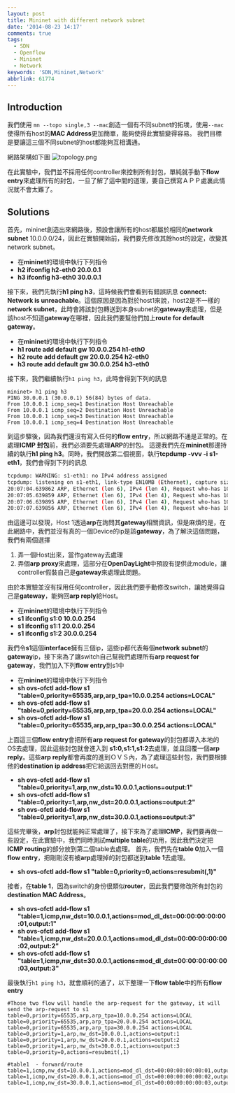 ```yaml
---
layout: post
title: Mininet with different network subnet
date: '2014-08-23 14:17'
comments: true
tags:
  - SDN
  - Openflow
  - Mininet
  - Network
keywords: 'SDN,Mininet,Network'
abbrlink: 61774
---
```

Introduction
------------
我們使用 `mn --topo single,3 --mac`創造一個有不同subnet的拓墣，使用`--mac`使得所有host的**MAC Address**更加簡單，能夠使得此實驗變得容易。
我們目標是要讓這三個不同subnet的host都能夠互相溝通。

<!--more-->
網路架構如下圖
![topology.png](http://user-image.logdown.io/user/415/blog/415/post/203260/DaB0okyvRsG7mvB0jt0j_topology.png)

在此實驗中，我們並不採用任何controller來控制所有封包，單純就手動下**flow entry**來處理所有的封包，一旦了解了這中間的道理，要自己撰寫ＡＰＰ處裏此情況就不會太難了。

Solutions
---------
首先，mininet創造出來網路後，預設會讓所有的host都屬於相同的**network subnet** 10.0.0.0/24，因此在實驗開始前，我們要先修改其餘host的設定，改變其network subnet。
-	在**mininet**的環境中執行下列指令
- **h2 ifconfig h2-eth0 20.0.0.1**
- **h3 ifconfig h3-eth0 30.0.0.1**

接下來，我們先執行**h1 ping h3**，這時候我們會看到有錯誤訊息 **connect: Network is unreachable**。這個原因是因為對於host1來說，host2是不一樣的**network subnet**，此時會將該封包轉送到本身subnet的**gateway**來處理，但是該host不知道**gateway**在哪裡，因此我們要幫他們加上**route for default gateway**。
-	在**mininet**的環境中執行下列指令
- **h1 route add default gw 10.0.0.254 h1-eth0**
- **h2 route add default gw 20.0.0.254 h2-eth0**
- **h3 route add default gw 30.0.0.254 h3-eth0**

接下來，我們繼續執行`h1 ping h3`，此時會得到下列的訊息

```
mininet> h1 ping h3
PING 30.0.0.1 (30.0.0.1) 56(84) bytes of data.
From 10.0.0.1 icmp_seq=1 Destination Host Unreachable
From 10.0.0.1 icmp_seq=2 Destination Host Unreachable
From 10.0.0.1 icmp_seq=3 Destination Host Unreachable
From 10.0.0.1 icmp_seq=4 Destination Host Unreachable
```
到這步驟後，因為我們還沒有寫入任何的**flow entry**，所以網路不通是正常的。在處理**ICMP 封包**前，我們必須要先處理**ARP**的封包。
這邊我們先在**mininet**那邊持續的執行**h1 ping h3**。同時，我們開啟第二個視窗，執行**tcpdump -vvv -i s1-eth1**，我們會得到下列的訊息
```sh
tcpdump: WARNING: s1-eth1: no IPv4 address assigned
tcpdump: listening on s1-eth1, link-type EN10MB (Ethernet), capture size 65535 bytes
20:07:04.639862 ARP, Ethernet (len 6), IPv4 (len 4), Request who-has 10.0.0.254 tell 10.0.0.1, length 28
20:07:05.639859 ARP, Ethernet (len 6), IPv4 (len 4), Request who-has 10.0.0.254 tell 10.0.0.1, length 28
20:07:06.639895 ARP, Ethernet (len 6), IPv4 (len 4), Request who-has 10.0.0.254 tell 10.0.0.1, length 28
20:07:07.639856 ARP, Ethernet (len 6), IPv4 (len 4), Request who-has 10.0.0.254 tell 10.0.0.1, length 28
```
由這邊可以發現，Host 1透過**arp**在詢問其**gateway**相關資訊，但是麻煩的是，在此網路中，我們並沒有真的一個Device的ip是該**gateway**，為了解決這個問題，我們有兩個選擇
1. 弄一個Host出來，當作gateway去處理
2. 弄個**arp proxy**來處理，這部分在**OpenDayLight**中預設有提供此module，讓controller假裝自己是**gateway**來處理此問題。

由於本實驗並沒有採用任何controller，因此我們要手動修改switch，讓她覺得自己是**gateway**，能夠回**arp reply**給Host。
-	在**mininet**的環境中執行下列指令
- **s1 ifconfig s1:0 10.0.0.254**
- **s1 ifconfig s1:1 20.0.0.254**
- **s1 ifconfig s1:2 30.0.0.254**

我們令**s1**這個**interface**擁有三個ip，這些ip都代表每個**network subnet**的**gateway**ip，接下來為了讓switch自己幫我們處理所有**arp request for gateway**，我們加入下列**flow entry**到s1中

-	在**mininet**的環境中執行下列指令
- **sh ovs-ofctl add-flow s1 "table=0,priority=65535,arp,arp_tpa=10.0.0.254 actions=LOCAL"**
- **sh ovs-ofctl add-flow s1 "table=0,priority=65535,arp,arp_tpa=20.0.0.254 actions=LOCAL"**
- **sh ovs-ofctl add-flow s1 "table=0,priority=65535,arp,arp_tpa=30.0.0.254 actions=LOCAL"**

上面這三個**flow entry**會把所有**arp request for gateway**的封包都導入本地的OS去處理，因此這些封包就會進入到
**s1:0,s1:1,s1:2**去處理，並且回覆一個**arp reply**。這些**arp reply**都會再度的進到ＯＶＳ內，為了處理這些封包，我們要根據他的**destination ip address**把它給送回去對應的Ｈost。

- **sh ovs-ofctl add-flow s1 "table=0,priority=1,arp,nw_dst=10.0.0.1,actions=output:1"**
- **sh ovs-ofctl add-flow s1 "table=0,priority=1,arp,nw_dst=20.0.0.1,actions=output:2"**
- **sh ovs-ofctl add-flow s1 "table=0,priority=1,arp,nw_dst=30.0.0.1,actions=output:3"**

這些完畢後，**arp**封包就能夠正常處理了，接下來為了處理**ICMP**，我們要再做一些設定，在此實驗中，我們同時測試**multiple table**的功用，因此我們決定把**ICMP routing**的部分放到第二個table去處理。
首先，我們先在**table 0**加入一個**flow entry**，把剛剛沒有被**arp**處理掉的封包都送到**table 1**去處理。 
- **sh ovs-ofctl add-flow s1 "table=0,priority=0,actions=resubmit(,1)"**

接者，在**table 1**，因為switch的身份很類似**router**，因此我們要修改所有封包的**destination MAC Address**。
- **sh ovs-ofctl add-flow s1 "table=1,icmp,nw_dst=10.0.0.1,actions=mod_dl_dst=00:00:00:00:00:01,output:1"**
- **sh ovs-ofctl add-flow s1 "table=1,icmp,nw_dst=20.0.0.1,actions=mod_dl_dst=00:00:00:00:00:02,output:2"**
- **sh ovs-ofctl add-flow s1 "table=1,icmp,nw_dst=30.0.0.1,actions=mod_dl_dst=00:00:00:00:00:03,output:3"**

最後執行`h1 ping h3`，就會順利的通了，以下整理一下**flow table**中的所有**flow entry**
```
#Those two flow will handle the arp-request for the gateway, it will send the arp-request to s1
table=0,priority=65535,arp,arp_tpa=10.0.0.254 actions=LOCAL
table=0,priority=65535,arp,arp_tpa=20.0.0.254 actions=LOCAL
table=0,priority=65535,arp,arp_tpa=30.0.0.254 actions=LOCAL
table=0,priority=1,arp,nw_dst=10.0.0.1,actions=output:1
table=0,priority=1,arp,nw_dst=20.0.0.1,actions=output:2
table=0,priority=1,arp,nw_dst=30.0.0.1,actions=output:3
table=0,priority=0,actions=resubmit(,1)

#table1  - forward/route
table=1,icmp,nw_dst=10.0.0.1,actions=mod_dl_dst=00:00:00:00:00:01,output:1
table=1,icmp,nw_dst=20.0.0.1,actions=mod_dl_dst=00:00:00:00:00:02,output:2
table=1,icmp,nw_dst=30.0.0.1,actions=mod_dl_dst=00:00:00:00:00:03,output:3
```







